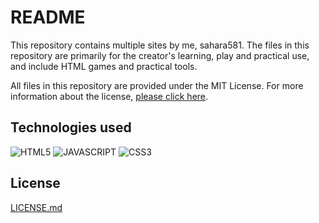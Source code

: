 # README

This repository contains multiple sites by me, sahara581.
The files in this repository are primarily for the creator's learning, play and practical use, and include HTML games and practical tools.

All files in this repository are provided under the MIT License. For more information about the license, [please click here](#chap-license).

<a name="chap-technologies"></a>
## Technologies used
![HTML5](https://img.shields.io/badge/-HTML5-303030.svg?logo=html5&style=for-the-badge)
![JAVASCRIPT](https://img.shields.io/badge/-Javascript-303030.svg?logo=javascript&style=for-the-badge)
![CSS3](https://img.shields.io/badge/-Css3-303030.svg?logo=css3&style=for-the-badge)

<a name="chap-license"></a>
## License
[LICENSE.md](../main/LICENSE)
